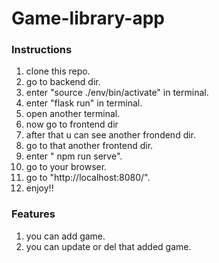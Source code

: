 # Game-library-app

### Instructions
 1. clone this repo.
 2. go to backend dir.
 3. enter "source ./env/bin/activate" in terminal.
 4. enter "flask run" in terminal.
 5. open another terminal.
 6. now go to frontend dir
 7. after that u can see another frondend dir.
 8. go to that another frontend dir.
 9. enter " npm run serve".
 10. go to your browser.
 11. go to "http://localhost:8080/".
 12. enjoy!!

### Features
 1. you can add game.
 2. you can update or del that added game.
